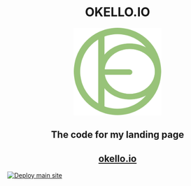 <h1 align="center">OKELLO.IO</h1>
<p align="center">
    <img width="200" alt="Alacritty Logo" src="public/okello.svg">
</p>

<h2 align="center">The code for my landing page</h2>
<a align="center" href="https://okello.io"> <h2>okello.io</h2> </a>

[![Deploy main site](https://github.com/keystroke3/okello.io/actions/workflows/main.yml/badge.svg)](https://github.com/keystroke3/okello.io/actions/workflows/main.yml)